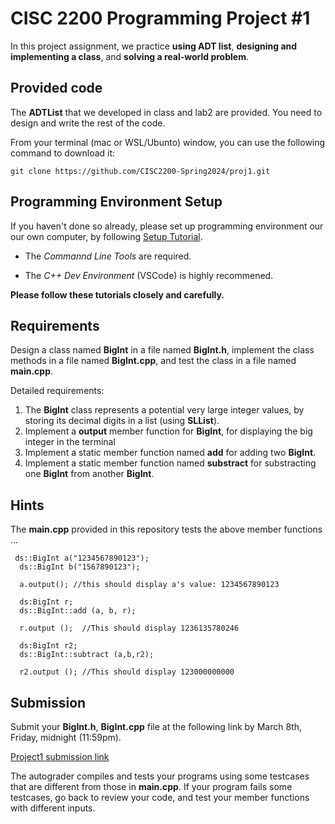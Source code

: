 # CISC 2200 Programming Project #1

In this project assignment, we practice **using ADT list**, **designing and implementing a class**, 
and **solving a real-world problem**.

## Provided code

The **ADTList** that we developed in class and lab2 are provided. You need to design and write the 
rest of the code. 

From your terminal (mac or WSL/Ubunto) window, you can use the following command to download it:
```
git clone https://github.com/CISC2200-Spring2024/proj1.git
```

## Programming Environment Setup
If you haven't done so already, please set up programming environment our our own computer, by following [Setup Tutorial](https://eecs280staff.github.io/tutorials/). 

- The _Commannd Line Tools_ are required. 

- The _C++ Dev Environment_ (VSCode) is highly recommened.

**Please follow these tutorials closely and carefully.**

## Requirements

Design a class named **BigInt** in a file named **BigInt.h**, implement the class methods in a file named **BigInt.cpp**,
and test the class in a file named **main.cpp**. 

Detailed requirements: 

1. The **BigInt** class represents a potential very large integer values, by storing its decimal digits in a list (using **SLList**). 
2. Implement a **output** member function for **BigInt**, for displaying the big integer in the terminal
3. Implement a static member function named **add** for adding two **BigInt**.
4. Implement a static member function named **substract** for substracting one **BigInt** from another **BigInt**.

   
## Hints

The **main.cpp** provided in this repository tests the above member functions ...

```
 ds::BigInt a("1234567890123");
  ds::BigInt b("1567890123");

  a.output(); //this should display a's value: 1234567890123

  ds:BigInt r;
  ds::BigInt::add (a, b, r);

  r.output ();  //This should display 1236135780246

  ds:BigInt r2;
  ds::BigInt::subtract (a,b,r2);

  r2.output (); //This should display 123000000000
```

## Submission 

Submit your **BigInt.h**, **BigInt.cpp** file at the following link by March 8th, Friday, midnight (11:59pm). 

[Project1 submission link](https://storm.cis.fordham.edu:8443/web/project/1764)

The autograder compiles and tests your programs using some testcases that are different from those in **main.cpp**. If your program fails some testcases, go back to review your code, and test your member functions
with different inputs.
